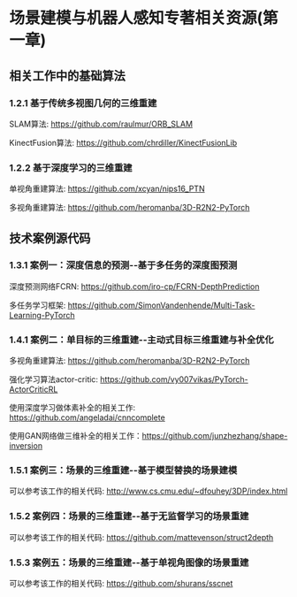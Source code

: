 # 场景建模与机器人感知专著相关资源(第一章)
## 相关工作中的基础算法
### 1.2.1 基于传统多视图几何的三维重建
SLAM算法: https://github.com/raulmur/ORB_SLAM

KinectFusion算法: https://github.com/chrdiller/KinectFusionLib

### 1.2.2 基于深度学习的三维重建
单视角重建算法: https://github.com/xcyan/nips16_PTN

多视角重建算法: https://github.com/heromanba/3D-R2N2-PyTorch

## 技术案例源代码
### 1.3.1 案例一：深度信息的预测--基于多任务的深度图预测
深度预测网络FCRN: https://github.com/iro-cp/FCRN-DepthPrediction

多任务学习框架: https://github.com/SimonVandenhende/Multi-Task-Learning-PyTorch

### 1.4.1 案例二：单目标的三维重建--主动式目标三维重建与补全优化
多视角重建算法: https://github.com/heromanba/3D-R2N2-PyTorch

强化学习算法actor-critic: https://github.com/vy007vikas/PyTorch-ActorCriticRL

使用深度学习做体素补全的相关工作: https://github.com/angeladai/cnncomplete

使用GAN网络做三维补全的相关工作：https://github.com/junzhezhang/shape-inversion

### 1.5.1 案例三：场景的三维重建--基于模型替换的场景建模
可以参考该工作的相关代码: http://www.cs.cmu.edu/~dfouhey/3DP/index.html

### 1.5.2 案例四：场景的三维重建--基于无监督学习的场景重建
可以参考该工作的相关代码: https://github.com/mattevenson/struct2depth

### 1.5.3 案例五：场景的三维重建--基于单视角图像的场景重建
可以参考该工作的相关代码: https://github.com/shurans/sscnet
